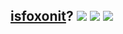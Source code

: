 ## [isfoxonit](https://github.com/gollo/isfoxonit)? [![](https://images.microbadger.com/badges/version/gollo/isfoxonit:2.0.svg)](https://microbadger.com/images/gollo/isfoxonit:2.0 "Get your own version badge on microbadger.com") [![](https://images.microbadger.com/badges/image/gollo/isfoxonit:2.0.svg)](https://microbadger.com/images/gollo/isfoxonit:2.0 "Get your own image badge on microbadger.com") [![](https://images.microbadger.com/badges/commit/gollo/isfoxonit:2.0.svg)](https://microbadger.com/images/gollo/isfoxonit:2.0 "Get your own commit badge on microbadger.com")
